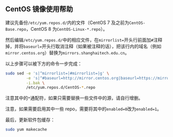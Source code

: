 ## CentOS 镜像使用帮助

建议先备份`/etc/yum.repos.d/`内的文件（CentOS 7 及之前为`CentOS-Base.repo`，CentOS 8 为`CentOS-Linux-*.repo`）。

然后编辑`/etc/yum.repos.d/`中的相应文件，在`mirrorlist=`开头行前面加`#`注释掉，并将`baseurl=`开头行取消注释（如果被注释的话），把该行内的域名（例如`mirror.centos.org`）替换为`mirrors.shanghaitech.edu.cn`。

以上步骤可以被下方的命令一步完成：

```bash
sudo sed -e 's|^mirrorlist=|#mirrorlist=|g' \
         -e 's|^#baseurl=http://mirror.centos.org|baseurl=https://mirrors.shanghaitech.edu.cn|g' \
         -i.bak \
         /etc/yum.repos.d/CentOS-*.repo
```

注意其中的`*`通配符，如果只需要替换一些文件中的源，请自行增删。

注意，如果需要启用其中一些 repo，需要将其中的`enabled=0`改为`enabled=1`。

最后，更新软件包缓存：

```bash
sudo yum makecache
```
